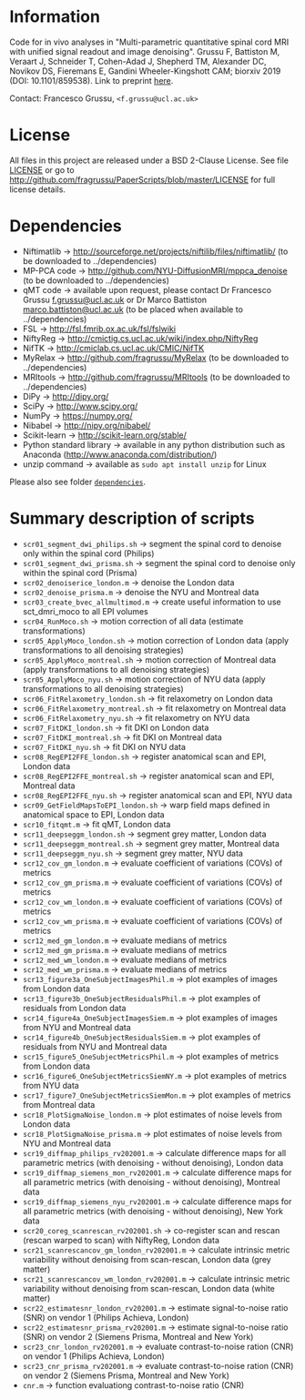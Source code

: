 # Information
Code for in vivo analyses in "Multi-parametric quantitative spinal cord MRI with unified signal readout and image denoising". Grussu F, Battiston M, Veraart J, Schneider T, Cohen-Adad J, Shepherd TM, Alexander DC, Novikov DS, Fieremans E, Gandini Wheeler-Kingshott CAM; biorxiv 2019 (DOI: 10.1101/859538). Link to preprint [here](http://doi.org/10.1101/859538).


Contact: Francesco Grussu, `<f.grussu@ucl.ac.uk>`


# License
All files in this project are released under a BSD 2-Clause License.
See file [LICENSE](http://github.com/fragrussu/PaperScripts/blob/master/LICENSE) or go to http://github.com/fragrussu/PaperScripts/blob/master/LICENSE for full license details.


# Dependencies

* Niftimatlib                -> http://sourceforge.net/projects/niftilib/files/niftimatlib/ (to be downloaded to ../dependencies)
* MP-PCA code                -> http://github.com/NYU-DiffusionMRI/mppca_denoise (to be downloaded to ../dependencies)
* qMT code                   -> available upon request, please contact Dr Francesco Grussu <f.grussu@ucl.ac.uk> or Dr Marco Battiston <marco.battiston@ucl.ac.uk> (to be placed when available to ../dependencies)
* FSL                        -> http://fsl.fmrib.ox.ac.uk/fsl/fslwiki
* NiftyReg                   -> http://cmictig.cs.ucl.ac.uk/wiki/index.php/NiftyReg
* NifTK                      -> http://cmiclab.cs.ucl.ac.uk/CMIC/NifTK
* MyRelax                    -> http://github.com/fragrussu/MyRelax (to be downloaded to ../dependencies)
* MRItools                   -> http://github.com/fragrussu/MRItools (to be downloaded to ../dependencies)
* DiPy                       -> http://dipy.org/
* SciPy                      -> http://www.scipy.org/
* NumPy                      -> https://numpy.org/
* Nibabel                    -> http://nipy.org/nibabel/
* Scikit-learn               -> http://scikit-learn.org/stable/
* Python standard library    -> available in any python distribution such as Anaconda (http://www.anaconda.com/distribution/)
* unzip command              -> available as `sudo apt install unzip` for Linux

Please also see folder [`dependencies`](https://github.com/fragrussu/PaperScripts/blob/master/sc_unireadout/dependencies/README.md).


# Summary description of scripts

* `scr01_segment_dwi_philips.sh`                  ->  segment the spinal cord to denoise only within the spinal cord (Philips)
* `scr01_segment_dwi_prisma.sh`                   ->  segment the spinal cord to denoise only within the spinal cord (Prisma)
* `scr02_denoiserice_london.m`                    ->  denoise the London data
* `scr02_denoise_prisma.m`                        ->  denoise the NYU and Montreal data
* `scr03_create_bvec_allmultimod.m`               ->  create useful information to use sct_dmri_moco to all EPI volumes
* `scr04_RunMoco.sh`                              ->  motion correction of all data (estimate transformations)
* `scr05_ApplyMoco_london.sh`                     ->  motion correction of London data (apply transformations to all denoising strategies)
* `scr05_ApplyMoco_montreal.sh`                   ->  motion correction of Montreal data (apply transformations to all denoising strategies)
* `scr05_ApplyMoco_nyu.sh`                        ->  motion correction of NYU data (apply transformations to all denoising strategies)
* `scr06_FitRelaxometry_london.sh`                ->  fit relaxometry on London data
* `scr06_FitRelaxometry_montreal.sh`              ->  fit relaxometry on Montreal data
* `scr06_FitRelaxometry_nyu.sh`                   ->  fit relaxometry on NYU data
* `scr07_FitDKI_london.sh`                        ->  fit DKI on London data
* `scr07_FitDKI_montreal.sh`                      ->  fit DKI on Montreal data
* `scr07_FitDKI_nyu.sh`                           ->  fit DKI on NYU data
* `scr08_RegEPI2FFE_london.sh`                    ->  register anatomical scan and EPI, London data
* `scr08_RegEPI2FFE_montreal.sh`                  ->  register anatomical scan and EPI, Montreal data
* `scr08_RegEPI2FFE_nyu.sh`                       ->  register anatomical scan and EPI, NYU data
* `scr09_GetFieldMapsToEPI_london.sh`             ->  warp field maps defined in anatomical space to EPI, London data
* `scr10_fitqmt.m`                                ->  fit qMT, London data
* `scr11_deepseggm_london.sh`                     ->  segment grey matter, London data
* `scr11_deepseggm_montreal.sh`                   ->  segment grey matter, Montreal data
* `scr11_deepseggm_nyu.sh`                        ->  segment grey matter, NYU data
* `scr12_cov_gm_london.m`                         ->  evaluate coefficient of variations (COVs) of metrics
* `scr12_cov_gm_prisma.m`                         ->  evaluate coefficient of variations (COVs) of metrics
* `scr12_cov_wm_london.m`                         ->  evaluate coefficient of variations (COVs) of metrics
* `scr12_cov_wm_prisma.m`                         ->  evaluate coefficient of variations (COVs) of metrics 
* `scr12_med_gm_london.m`                         ->  evaluate medians of metrics
* `scr12_med_gm_prisma.m`                         ->  evaluate medians of metrics
* `scr12_med_wm_london.m`                         ->  evaluate medians of metrics
* `scr12_med_wm_prisma.m`                         ->  evaluate medians of metrics
* `scr13_figure3a_OneSubjectImagesPhil.m`         ->  plot examples of images from London data
* `scr13_figure3b_OneSubjectResidualsPhil.m`      ->  plot examples of residuals from London data
* `scr14_figure4a_OneSubjectImagesSiem.m`         ->  plot examples of images from NYU and Montreal data
* `scr14_figure4b_OneSubjectResidualsSiem.m`      ->  plot examples of residuals from NYU and Montreal data
* `scr15_figure5_OneSubjectMetricsPhil.m`         ->  plot examples of metrics from London data
* `scr16_figure6_OneSubjectMetricsSiemNY.m`       ->  plot examples of metrics from NYU data
* `scr17_figure7_OneSubjectMetricsSiemMon.m`      ->  plot examples of metrics from Montreal data
* `scr18_PlotSigmaNoise_london.m`                 ->  plot estimates of noise levels from London data
* `scr18_PlotSigmaNoise_prisma.m`                 ->  plot estimates of noise levels from NYU and Montreal data
* `scr19_diffmap_philips_rv202001.m`              ->  calculate difference maps for all parametric metrics (with denoising - without denoising), London data
* `scr19_diffmap_siemens_mon_rv202001.m`          ->  calculate difference maps for all parametric metrics (with denoising - without denoising), Montreal data
* `scr19_diffmap_siemens_nyu_rv202001.m`          ->  calculate difference maps for all parametric metrics (with denoising - without denoising), New York data
* `scr20_coreg_scanrescan_rv202001.sh`            ->  co-register scan and rescan (rescan warped to scan) with NiftyReg, London data
* `scr21_scanrescancov_gm_london_rv202001.m`      ->  calculate intrinsic metric variability without denoising from scan-rescan, London data (grey matter) 
* `scr21_scanrescancov_wm_london_rv202001.m`      ->  calculate intrinsic metric variability without denoising from scan-rescan, London data (white matter) 
* `scr22_estimatesnr_london_rv202001.m`           ->  estimate signal-to-noise ratio (SNR) on vendor 1 (Philips Achieva, London)
* `scr22_estimatesnr_prisma_rv202001.m`           ->  estimate signal-to-noise ratio (SNR) on vendor 2 (Siemens Prisma, Montreal and New York)
* `scr23_cnr_london_rv202001.m`                   ->  evaluate contrast-to-noise ration (CNR) on vendor 1 (Philips Achieva, London)
* `scr23_cnr_prisma_rv202001.m`                   ->  evaluate contrast-to-noise ration (CNR) on vendor 2 (Siemens Prisma, Montreal and New York)
* `cnr.m`                                         ->  function evaluationg contrast-to-noise ratio (CNR)

